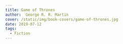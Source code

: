 ```yaml
---
title: Game of Thrones
author:  George R. R. Martin 
cover: /static/img/book-covers/game-of-thrones.jpg
date: 2019-07-12
tags:
  - Fiction
---
```

